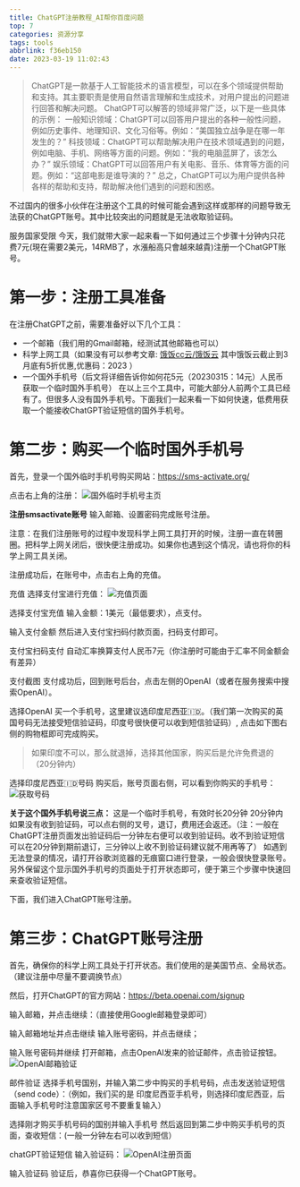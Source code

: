 ```yaml
---
title: ChatGPT注册教程_AI帮你百度问题
top: 7
categories: 资源分享
tags: tools
abbrlink: f36eb150
date: 2023-03-19 11:02:43
---
```


>ChatGPT是一款基于人工智能技术的语言模型，可以在多个领域提供帮助和支持。其主要职责是使用自然语言理解和生成技术，对用户提出的问题进行回答和解决问题。
ChatGPT可以解答的领域非常广泛，以下是一些具体的示例：
一般知识领域：ChatGPT可以回答用户提出的各种一般性问题，例如历史事件、地理知识、文化习俗等。例如：“美国独立战争是在哪一年发生的？”
科技领域：ChatGPT可以帮助解决用户在技术领域遇到的问题，例如电脑、手机、网络等方面的问题。例如：“我的电脑蓝屏了，该怎么办？”
娱乐领域：ChatGPT可以回答用户有关电影、音乐、体育等方面的问题。例如：“这部电影是谁导演的？”
总之，ChatGPT可以为用户提供各种各样的帮助和支持，帮助解决他们遇到的问题和困惑。

不过国内的很多小伙伴在注册这个工具的时候可能会遇到这样或那样的问题导致无法获的ChatGPT账号。其中比较突出的问题就是无法收取验证码。

服务国家受限
今天，我们就带大家一起来看一下如何通过三个步骤十分钟内只花费7元(現在需要2美元，14RMB了，水漲船高只會越來越貴)注册一个ChatGPT账号。

# 第一步：注册工具准备
在注册ChatGPT之前，需要准备好以下几个工具：

- 一个邮箱（我们用的Gmail邮箱，经测试其他邮箱也可以）
- 科学上网工具（如果没有可以参考文章: [饿饭cc云/饿饭云](https://efanccyun.org/aff.php?aff=6200) 其中饿饭云截止到3月底有5折优惠,优惠码：2023 ）
- 一个国外手机号（后文将详细告诉你如何花5元（20230315：14元）人民币获取一个临时国外手机号）
在以上三个工具中，可能大部分人前两个工具已经有了。但很多人没有国外手机号。下面我们一起来看一下如何快速，低费用获取一个能接收ChatGPT验证短信的国外手机号。

# 第二步：购买一个临时国外手机号
首先，登录一个国外临时手机号购买网站：<https://sms-activate.org/>

点击右上角的注册：
![国外临时手机号主页](https://s1.ax1x.com/2023/03/19/ppY3qZ6.png)


**注册smsactivate账号**
输入邮箱、设置密码完成账号注册。

注意：在我们注册账号的过程中发现科学上网工具打开的时候，注册一直在转圈圈。把科学上网关闭后，很快便注册成功。如果你也遇到这个情况，请也将你的科学上网工具关闭。

注册成功后，在账号中，点击右上角的充值。

充值
选择支付宝进行充值：
![充值页面](https://s1.ax1x.com/2023/03/19/ppY3Hqx.png)


选择支付宝充值
输入金额：1美元（最低要求），点支付。

输入支付金额
然后进入支付宝扫码付款页面，扫码支付即可。

支付宝扫码支付
自动汇率换算支付人民币7元（你注册时可能由于汇率不同金额会有差异）

支付截图
支付成功后，回到账号后台，点击左侧的OpenAI（或者在服务搜索中搜索OpenAI）。

选择OpenAI
买一个手机号，这里建议选印度尼西亚🇮🇩。（我们第一次购买的英国号码无法接受短信验证码，印度号很快便可以收到短信验证码）, 点击如下图右侧的购物框即可完成购买。
>如果印度不可以，那么就退掉，选择其他国家，购买后是允许免费退的（20分钟内）

选择印度尼西亚🇮🇩号码
购买后，账号页面右侧，可以看到你购买的手机号：
![获取号码](https://s1.ax1x.com/2023/03/19/ppY37s1.png)

**关于这个国外手机号说三点：**
这是一个临时手机号，有效时长20分钟
20分钟内如果没有收到验证码，可以点右侧的叉号，退订，费用还会返还。（注：一般在ChatGPT注册页面发出验证码后一分钟左右便可以收到验证码。收不到验证短信可以在20分钟到期前退订，三分钟以上收不到验证码建议就不用再等了）
如遇到无法登录的情况，请打开谷歌浏览器的无痕窗口进行登录，一般会很快登录账号。
另外保留这个显示国外手机号的页面处于打开状态即可，便于第三个步骤中快速回来查收验证短信。

下面，我们进入ChatGPT账号注册。

# 第三步：ChatGPT账号注册
首先，确保你的科学上网工具处于打开状态。我们使用的是美国节点、全局状态。（建议注册中尽量不要调换节点）

然后，打开ChatGPT的官方网站：<https://beta.openai.com/signup>

输入邮箱，并点击继续：（直接使用Google邮箱登录即可）

输入邮箱地址并点击继续
输入账号密码，并点击继续；


输入账号密码并继续
打开邮箱，点击OpenAI发来的验证邮件，点击验证按钮。
![OpenAI邮箱验证](https://s1.ax1x.com/2023/03/19/ppY3Iz9.png)

邮件验证
选择手机号国别，并输入第二步中购买的手机号码，点击发送验证短信（send code）：（例如，我们买的是 印度尼西亚手机号，则选择印度尼西亚，后面输入手机号时注意国家区号不要重复输入）

选择刚才购买手机号码的国别并输入手机号
然后返回到第二步中购买手机号的页面，查收短信：(一般一分钟左右可以收到短信）

chatGPT验证短信
输入验证码：
![OpenAI注册页面](https://s1.ax1x.com/2023/03/19/ppY3TMR.png)

输入验证码
验证后，恭喜你已获得一个ChatGPT账号。


